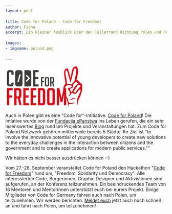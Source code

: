 ```yaml
---
layout: post

title: Code for Poland - Code for Freedom!
author: Fiona
excerpt: Ein kleiner Ausblick über den Tellerrand Richtung Polen und dem Hackathon "Code for Freedom" am 27. September. Jetzt noch schnell anmelden!

images:
- imgname: poland.png

---
```

![newsletter](/assets/blog/poland.png)

Auch in Polen gibt es eine "Code for"-Intitiative: [Code for Poland][]! Die Intiative wurde von der [Fundacija ePanstwa][] ins Leben gerufen, die ein sehr lesenswertes [Blog][] rund um Projekte und Veranstaltungen hat. Zum Code for Poland Netzwerk gehören mittlerweile bereits 5 Städte. Ihr Ziel ist "to involve the innovative potential of young developers to create new solutions to the everyday challenges in the interaction between citizens and the government and to create applications for modern public services.""

Wir hätten es nicht besser ausdrücken können :-)

Vom 27.-28. September veranstaltet Code for Poland den Hackathon "[Code for Freedom][]" rund um, "Freedom, Solidarity und Democracy". Alle interessierten Code, Bürgerinnen, Graphic Designer und Aktivistinnen sind aufgerufen, an der Konferenz teilzunehmen. Ein beeindruckendes Team von 16 Mentoren und Mentorinnen unterstützt euch bei eurem Projekt. Einige Mitglieder von Code for Germany fahren auch nach Polen, um teilzunehmen. Wir werden berichten. [Meldet euch][] jetzt auch noch schnell an und fahrt nach Polen, um teilzunehmen!


[Code for Poland]: http://epf.org.pl/kodujdlapolski/eng
[Fundacija ePanstwa]: http://okfn.us5.list-manage.com/subscribe?u=929f1e07936386d34833e20d1&id=bb63fcab72
[Blog]: http://blog.epf.org.pl/en/
[Code for Freedom]: http://www.codeforfreedom.org
[Meldet euch]: https://c4freedom.evenea.pl

